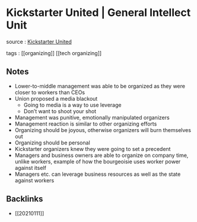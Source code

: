 # Kickstarter United | General Intellect Unit

source
: [Kickstarter United](http://generalintellectunit.net/e/067-kickstarter-united/)

tags
: [[organizing]] [[tech organizing]]


<a id="org8955133"></a>

## Notes

-   Lower-to-middle management was able to be organized as they were closer to workers than CEOs
-   Union proposed a media blackout
    -   Going to media is a way to use leverage
    -   Don&rsquo;t want to shoot your shot
-   Management was punitive, emotionally manipulated organizers
-   Management reaction is similar to other organizing efforts
-   Organizing should be joyous, otherwise organizers will burn themselves out
-   Organizing should be personal
-   Kickstarter organizers knew they were going to set a precedent
-   Managers and business owners are able to organize on company time, unlike workers, example of how the bourgeoisie uses worker power against itself
-   Managers etc. can leverage business resources as well as the state against workers


<a id="org2b0d4a8"></a>

## Backlinks

-   [[20210111]]
